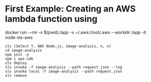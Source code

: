 # First Example: Creating an AWS lambda function using

docker run --rm -v $(pwd):/app -v ~/.aws:/root/.aws --workdir /app -it node-sls-aws

```
sls (Select Y, AWS Node.js, image-analysis, n, n)
cd image-analysis
npm init -y
npm i aws-sdk
sls deploy
sls invoke -f image-analysis --path request.json --log
sls invoke local -f image-analysis --path request.json
sls remove
```

